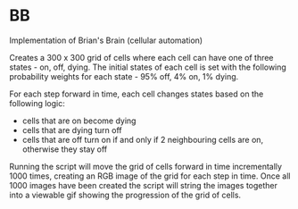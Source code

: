 # BB
Implementation of Brian's Brain (cellular automation)

Creates a 300 x 300 grid of cells where each cell can have one of three states - on, off, dying.
The initial states of each cell is set with the following probability weights for each state - 95% off, 4% on, 1% dying.

For each step forward in time, each cell changes states based on the following logic:

- cells that are on become dying
- cells that are dying turn off
- cells that are off turn on if and only if 2 neighbouring cells are on, otherwise they stay off

Running the script will move the grid of cells forward in time incrementally 1000 times, creating an RGB image of the grid for each step in time.
Once all 1000 images have been created the script will string the images together into a viewable gif showing the progression of the grid of cells.
